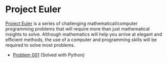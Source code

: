 # Project Euler

[Project Euler](https://projecteuler.net/) is a series of challenging mathematical/computer programming
problems that will require more than just mathematical insights to solve.
Although mathematics will help you arrive at elegant and efficient methods,
the use of a computer and programming skills will be required to solve most problems.

- [Problem
  001](https://github.com/paulo-e/programming_challenges/blob/finished/euler/problem_001.py)
  (Solved with Python)
